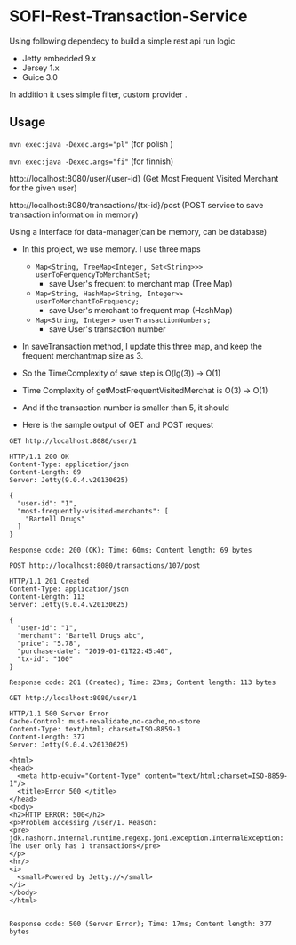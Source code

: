 SOFI-Rest-Transaction-Service
==========================

Using following dependecy to build a simple rest api run logic
- Jetty embedded 9.x
- Jersey 1.x
- Guice 3.0

In addition it uses simple filter, custom provider .

## Usage

`mvn exec:java -Dexec.args="pl"`
(for polish )

`mvn exec:java -Dexec.args="fi"`
(for finnish)

http://localhost:8080/user/{user-id} 
(Get Most Frequent Visited Merchant for the given user)

http://localhost:8080/transactions/{tx-id}/post
(POST service to save transaction information in memory)


Using a Interface for data-manager(can be memory, can be database)
- In this project, we use memory. I use three maps 
  - ``Map<String, TreeMap<Integer, Set<String>>> userToFerquencyToMerchantSet;`` 
     - save User's frequent to merchant map (Tree Map)
  - ``Map<String, HashMap<String, Integer>> userToMerchantToFrequency;``
     - save User's merchant to frequent map (HashMap)
  - ``Map<String, Integer> userTransactionNumbers;``
     - save User's transaction number
- In saveTransaction method, I update this three map, and keep the frequent merchantmap size as 3.
- So the TimeComplexity of  save step is O(lg(3)) -> O(1)
- Time Complexity of getMostFrequentVisitedMerchat is O(3) -> O(1)

- And if the transaction number is smaller than 5, it should 
- Here is the sample output of GET and POST request
                       
                       
```$xslt
GET http://localhost:8080/user/1

HTTP/1.1 200 OK
Content-Type: application/json
Content-Length: 69
Server: Jetty(9.0.4.v20130625)

{
  "user-id": "1",
  "most-frequently-visited-merchants": [
    "Bartell Drugs"
  ]
}

Response code: 200 (OK); Time: 60ms; Content length: 69 bytes
```
```$xslt
POST http://localhost:8080/transactions/107/post

HTTP/1.1 201 Created
Content-Type: application/json
Content-Length: 113
Server: Jetty(9.0.4.v20130625)

{
  "user-id": "1",
  "merchant": "Bartell Drugs abc",
  "price": "5.78",
  "purchase-date": "2019-01-01T22:45:40",
  "tx-id": "100"
}

Response code: 201 (Created); Time: 23ms; Content length: 113 bytes
```
```$xslt
GET http://localhost:8080/user/1

HTTP/1.1 500 Server Error
Cache-Control: must-revalidate,no-cache,no-store
Content-Type: text/html; charset=ISO-8859-1
Content-Length: 377
Server: Jetty(9.0.4.v20130625)

<html>
<head>
  <meta http-equiv="Content-Type" content="text/html;charset=ISO-8859-1"/>
  <title>Error 500 </title>
</head>
<body>
<h2>HTTP ERROR: 500</h2>
<p>Problem accessing /user/1. Reason:
<pre>    jdk.nashorn.internal.runtime.regexp.joni.exception.InternalException: The user only has 1 transactions</pre>
</p>
<hr/>
<i>
  <small>Powered by Jetty://</small>
</i>
</body>
</html>


Response code: 500 (Server Error); Time: 17ms; Content length: 377 bytes
```